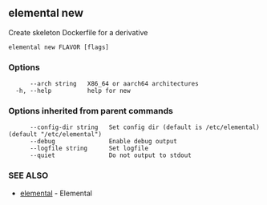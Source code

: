 ## elemental new

Create skeleton Dockerfile for a derivative

```
elemental new FLAVOR [flags]
```

### Options

```
      --arch string   X86_64 or aarch64 architectures
  -h, --help          help for new
```

### Options inherited from parent commands

```
      --config-dir string   Set config dir (default is /etc/elemental) (default "/etc/elemental")
      --debug               Enable debug output
      --logfile string      Set logfile
      --quiet               Do not output to stdout
```

### SEE ALSO

* [elemental](elemental.md)	 - Elemental

